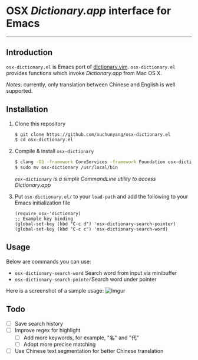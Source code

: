 # OSX *Dictionary.app* interface for Emacs
---

## Introduction
`osx-dictionary.el` is Emacs port of [dictionary.vim](https://github.com/itchyny/dictionary.vim). `osx-dictionary.el` provides functions which invoke *Dictionary.app* from Mac OS X.

_Notes_: currently, only translation between Chinese and English is well supported.

## Installation

1. Clone this repository
   ```sh
   $ git clone https://github.com/xuchunyang/osx-dictionary.el
   $ cd osx-dictionary.el
   ```

2. Compile & install `osx-dictionary`

   ```sh
   $ clang -O3 -framework CoreServices -framework Foundation osx-dictionary.m -o osx-dictionary
   $ sudo mv osx-dictionary /usr/local/bin
   ```

   _`osx-dictionary` is a simple CommandLine utility to access *Dictionary.app*_

3. Put `osx-dictionary.el/` to your `load-path` and add the following to
   your Emacs initialization file

   ```emacs-lisp
   (require osx-'dictionary)
   ;; Example key binding
   (global-set-key (kbd "C-c d") 'osx-dictionary-search-pointer)
   (global-set-key (kbd "C-c c") 'osx-dictionary-search-word)
   ```

## Usage
Below are commands you can use:

* `osx-dictionary-search-word` Search word from input via minibuffer
* `osx-dictionary-search-pointer`Search word under pointer

Here is a screenshot of a sample usage:
![Imgur](http://i.imgur.com/BBg8ZHR.png)

## Todo
- [ ] Save search history
- [ ] Improve regex for highlight
  - [ ] Add more keywords, for example, "名" and "代"
  - [ ] Adopt more precise matching
- [ ] Use Chinese text segmentation for better Chinese translation
